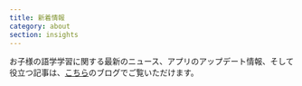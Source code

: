 ```yaml
---
title: 新着情報
category: about
section: insights
---
```

お子様の語学学習に関する最新のニュース、アプリのアップデート情報、そして役立つ記事は、[こちら](https://studycat.com/blog/)のブログでご覧いただけます。